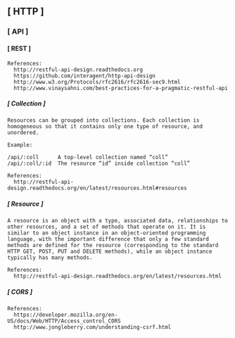## [ HTTP ]

### [ API ]

#### [ REST ]

    References:
      http://restful-api-design.readthedocs.org
      https://github.com/interagent/http-api-design
      http://www.w3.org/Protocols/rfc2616/rfc2616-sec9.html
      http://www.vinaysahni.com/best-practices-for-a-pragmatic-restful-api

##### [ Collection ]

    Resources can be grouped into collections. Each collection is homogeneous so that it contains only one type of resource, and unordered.

    Example:

    /api/:coll	    A top-level collection named “coll”
    /api/:coll/:id	The resource “id” inside collection “coll”

    References:
      http://restful-api-design.readthedocs.org/en/latest/resources.html#resources

##### [ Resource ]
    A resource is an object with a type, associated data, relationships to other resources, and a set of methods that operate on it. It is similar to an object instance in an object-oriented programming language, with the important difference that only a few standard methods are defined for the resource (corresponding to the standard HTTP GET, POST, PUT and DELETE methods), while an object instance typically has many methods.

    References:
      http://restful-api-design.readthedocs.org/en/latest/resources.html

##### [ CORS ]

    References:
      https://developer.mozilla.org/en-US/docs/Web/HTTP/Access_control_CORS
      http://www.jongleberry.com/understanding-csrf.html
